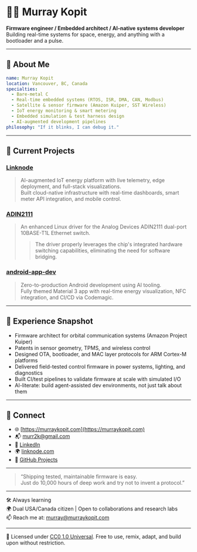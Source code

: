 # 👨‍🚀 Murray Kopit

**Firmware engineer / Embedded architect / AI-native systems developer**  
Building real-time systems for space, energy, and anything with a bootloader and a pulse.

---

## 🧬 About Me

```yaml
name: Murray Kopit
location: Vancouver, BC, Canada
specialties:
  - Bare-metal C
  - Real-time embedded systems (RTOS, ISR, DMA, CAN, Modbus)
  - Satellite & sensor firmware (Amazon Kuiper, SST Wireless)
  - IoT energy monitoring & smart metering
  - Embedded simulation & test harness design
  - AI-augmented development pipelines
philosophy: "If it blinks, I can debug it."
```

---

## 🔧 Current Projects

### [Linknode](https://linknode.com)
> AI-augmented IoT energy platform with live telemetry, edge deployment, and full-stack visualizations.  
> Built cloud-native infrastructure with real-time dashboards, smart meter API integration, and mobile control.

### [ADIN2111](https://github.com/murr2k/ADIN2111)
> An enhanced Linux driver for the Analog Devices ADIN2111 dual-port 10BASE-T1L Ethernet switch.
> > The driver properly leverages the chip's integrated hardware switching capabilities, eliminating the need for software bridging.

### [android-app-dev](https://github.com/murr2k/android-app-dev)
> Zero-to-production Android development using AI tooling.  
> Fully themed Material 3 app with real-time energy visualization, NFC integration, and CI/CD via Codemagic.

---

## 🚀 Experience Snapshot

- Firmware architect for orbital communication systems (Amazon Project Kuiper)
- Patents in sensor geometry, TPMS, and wireless control
- Designed OTA, bootloader, and MAC layer protocols for ARM Cortex-M platforms
- Delivered field-tested control firmware in power systems, lighting, and diagnostics
- Built CI/test pipelines to validate firmware at scale with simulated I/O
- AI-literate: build agent-assisted dev environments, not just talk about them

---

## 📢 Connect

- 🌐 [https://murraykopit.com](https://murraykopit.com)
- 📬 murr2k@gmail.com
- 🔗 [LinkedIn](https://www.linkedin.com/in/murraykopit)
- 🌍 [linknode.com](https://linknode.com)
- 🧠 [GitHub Projects](https://github.com/murr2k?tab=repositories)

---

> “Shipping tested, maintainable firmware is easy.  
> Just do 10,000 hours of deep work and try not to invent a protocol.”


---

🛠 Always learning  
🌍 Dual USA/Canada citizen | Open to collaborations and research labs  
📫 Reach me at: [murray@murraykopit.com](mailto:murray@murraykopit.com)

---

📄 Licensed under [CC0 1.0 Universal](http://creativecommons.org/publicdomain/zero/1.0/). Free to use, remix, adapt, and build upon without restriction.
